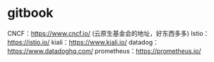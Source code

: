 # gitbook

CNCF：https://www.cncf.io/ (云原生基金会的地址，好东西多多)
Istio：https://istio.io/
kiali：https://www.kiali.io/
datadog：https://www.datadoghq.com/
prometheus：https://prometheus.io/
